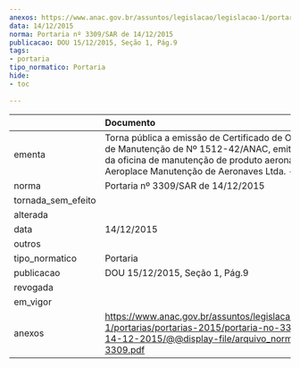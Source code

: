 ```yaml
---
anexos: https://www.anac.gov.br/assuntos/legislacao/legislacao-1/portarias/portarias-2015/portaria-no-3309-sar-de-14-12-2015/@@display-file/arquivo_norma/PA2015-3309.pdf
data: 14/12/2015
norma: Portaria nº 3309/SAR de 14/12/2015
publicacao: DOU 15/12/2015, Seção 1, Pág.9
tags:
- portaria
tipo_normatico: Portaria
hide: 
- toc 
 
---
```


|                    | Documento                                                                                                                                                                                              |
|:-------------------|:-------------------------------------------------------------------------------------------------------------------------------------------------------------------------------------------------------|
| ementa             | Torna pública a emissão de Certificado de Organização de Manutenção de Nº 1512-42/ANAC, emitido em favor da oficina de manutenção de produto aeronáutico Aeroplace Manutenção de Aeronaves Ltda. - ME. |
| norma              | Portaria nº 3309/SAR de 14/12/2015                                                                                                                                                                     |
| tornada_sem_efeito |                                                                                                                                                                                                        |
| alterada           |                                                                                                                                                                                                        |
| data               | 14/12/2015                                                                                                                                                                                             |
| outros             |                                                                                                                                                                                                        |
| tipo_normatico     | Portaria                                                                                                                                                                                               |
| publicacao         | DOU 15/12/2015, Seção 1, Pág.9                                                                                                                                                                         |
| revogada           |                                                                                                                                                                                                        |
| em_vigor           |                                                                                                                                                                                                        |
| anexos             | https://www.anac.gov.br/assuntos/legislacao/legislacao-1/portarias/portarias-2015/portaria-no-3309-sar-de-14-12-2015/@@display-file/arquivo_norma/PA2015-3309.pdf                                      |